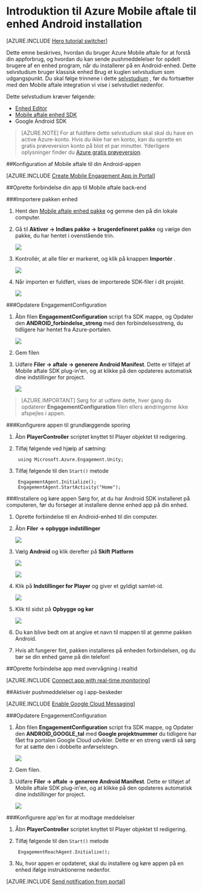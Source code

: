<properties
    pageTitle="Introduktion til Azure Mobile aftale til enhed Android installation"
    description="Lær at bruge Azure Mobile aftale med analyser og Push-beskeder til enhed apps til implementeringen i iOS-enheder."
    services="mobile-engagement"
    documentationCenter="unity"
    authors="piyushjo"
    manager="erikre"
    editor="" />

<tags
    ms.service="mobile-engagement"
    ms.workload="mobile"
    ms.tgt_pltfrm="mobile-unity-android"
    ms.devlang="dotnet"
    ms.topic="hero-article"
    ms.date="08/19/2016"
    ms.author="piyushjo" />

# <a name="get-started-with-azure-mobile-engagement-for-unity-android-deployment"></a>Introduktion til Azure Mobile aftale til enhed Android installation

[AZURE.INCLUDE [Hero tutorial switcher](../../includes/mobile-engagement-hero-tutorial-switcher.md)]

Dette emne beskrives, hvordan du bruger Azure Mobile aftale for at forstå din appforbrug, og hvordan du kan sende pushmeddelelser for opdelt brugere af en enhed program, når du installerer på en Android-enhed.
Dette selvstudium bruger klassisk enhed Brug et kuglen selvstudium som udgangspunkt. Du skal følge trinnene i dette [selvstudium](mobile-engagement-unity-roll-a-ball.md) , før du fortsætter med den Mobile aftale integration vi vise i selvstudiet nedenfor. 

Dette selvstudium kræver følgende:

+ [Enhed Editor](http://unity3d.com/get-unity)
+ [Mobile aftale enhed SDK](https://aka.ms/azmeunitysdk)
+ Google Android SDK

> [AZURE.NOTE] For at fuldføre dette selvstudium skal skal du have en active Azure-konto. Hvis du ikke har en konto, kan du oprette en gratis prøveversion konto på blot et par minutter. Yderligere oplysninger finder du [Azure gratis prøveversion](https://azure.microsoft.com/pricing/free-trial/?WT.mc_id=A0E0E5C02&amp;returnurl=http%3A%2F%2Fazure.microsoft.com%2Fen-us%2Fdocumentation%2Farticles%2Fmobile-engagement-unity-android-get-started).

##<a id="setup-azme"></a>Konfiguration af Mobile aftale til din Android-appen

[AZURE.INCLUDE [Create Mobile Engagement App in Portal](../../includes/mobile-engagement-create-app-in-portal-new.md)]

##<a id="connecting-app"></a>Oprette forbindelse din app til Mobile aftale back-end

###<a name="import-the-unity-package"></a>Importere pakken enhed

1. Hent den [Mobile aftale enhed pakke](https://aka.ms/azmeunitysdk) og gemme den på din lokale computer. 

2. Gå til **Aktiver -> Indlæs pakke -> brugerdefineret pakke** og vælge den pakke, du har hentet i ovenstående trin. 

    ![][70] 

3. Kontrollér, at alle filer er markeret, og klik på knappen **Importér** . 

    ![][71] 

4. Når importen er fuldført, vises de importerede SDK-filer i dit projekt.  

    ![][72] 

###<a name="update-the-engagementconfiguration"></a>Opdatere EngagementConfiguration

1. Åbn filen **EngagementConfiguration** script fra SDK mappe, og Opdater den **ANDROID\_forbindelse\_streng** med den forbindelsesstreng, du tidligere har hentet fra Azure-portalen.  

    ![][73]

2. Gem filen 

3. Udføre **Filer -> aftale -> generere Android Manifest**. Dette er tilføjet af Mobile aftale SDK plug-in'en, og at klikke på den opdateres automatisk dine indstillinger for project. 

    ![][74]

> [AZURE.IMPORTANT] Sørg for at udføre dette, hver gang du opdaterer **EngagementConfiguration** filen ellers ændringerne ikke afspejles i appen. 

###<a name="configure-the-app-for-basic-tracking"></a>Konfigurere appen til grundlæggende sporing

1. Åbn **PlayerController** scriptet knyttet til Player objektet til redigering. 

2. Tilføj følgende ved hjælp af sætning:

        using Microsoft.Azure.Engagement.Unity;

3. Tilføj følgende til den `Start()` metode
    
        EngagementAgent.Initialize();
        EngagementAgent.StartActivity("Home");

###<a name="deploy-and-run-the-app"></a>Installere og køre appen
Sørg for, at du har Android SDK installeret på computeren, før du forsøger at installere denne enhed app på din enhed. 

1. Oprette forbindelse til en Android-enhed til din computer. 

2. Åbn **Filer -> opbygge indstillinger** 

    ![][40]

3. Vælg **Android** og klik derefter på **Skift Platform**

    ![][51]

    ![][52]

4. Klik på **Indstillinger for Player** og giver et gyldigt samlet-id. 

    ![][53]

5. Klik til sidst på **Opbygge og kør**

    ![][54]

6. Du kan blive bedt om at angive et navn til mappen til at gemme pakken Android. 

7. Hvis alt fungerer fint, pakken installeres på enheden forbindelsen, og du bør se din enhed game på din telefon! 

##<a id="monitor"></a>Oprette forbindelse app med overvågning i realtid

[AZURE.INCLUDE [Connect app with real-time monitoring](../../includes/mobile-engagement-connect-app-with-monitor.md)]

##<a id="integrate-push"></a>Aktivér pushmeddelelser og i app-beskeder

[AZURE.INCLUDE [Enable Google Cloud Messaging](../../includes/mobile-engagement-enable-google-cloud-messaging.md)]

###<a name="update-the-engagementconfiguration"></a>Opdatere EngagementConfiguration

1. Åbn filen **EngagementConfiguration** script fra SDK mappe, og Opdater den **ANDROID\_GOOGLE\_tal** med **Google projektnummer** du tidligere har fået fra portalen Google Cloud udvikler. Dette er en streng værdi så sørg for at sætte den i dobbelte anførselstegn. 

    ![][75]

2. Gem filen. 

3. Udføre **Filer -> aftale -> generere Android Manifest**. Dette er tilføjet af Mobile aftale SDK plug-in'en, og at klikke på den opdateres automatisk dine indstillinger for project. 

    ![][74]

###<a name="configure-the-app-to-receive-notifications"></a>Konfigurere app'en for at modtage meddelelser

1. Åbn **PlayerController** scriptet knyttet til Player objektet til redigering. 

2. Tilføj følgende til den `Start()` metode

        EngagementReachAgent.Initialize();

3. Nu, hvor appen er opdateret, skal du installere og køre appen på en enhed ifølge instruktionerne nedenfor. 

[AZURE.INCLUDE [Send notification from portal](../../includes/mobile-engagement-android-send-push-from-portal.md)]

<!-- Images -->
[40]: ./media/mobile-engagement-unity-android-get-started/40.png
[70]: ./media/mobile-engagement-unity-android-get-started/70.png
[71]: ./media/mobile-engagement-unity-android-get-started/71.png
[72]: ./media/mobile-engagement-unity-android-get-started/72.png
[73]: ./media/mobile-engagement-unity-android-get-started/73.png
[74]: ./media/mobile-engagement-unity-android-get-started/74.png
[75]: ./media/mobile-engagement-unity-android-get-started/75.png
[51]: ./media/mobile-engagement-unity-android-get-started/51.png
[52]: ./media/mobile-engagement-unity-android-get-started/52.png
[53]: ./media/mobile-engagement-unity-android-get-started/53.png
[54]: ./media/mobile-engagement-unity-android-get-started/54.png
